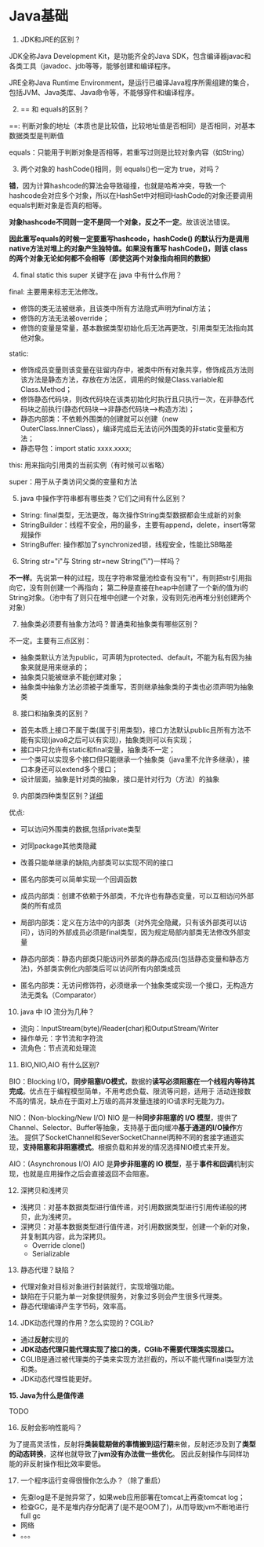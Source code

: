 # Java基础

1. JDK和JRE的区别？

JDK全称Java Development Kit，是功能齐全的Java SDK，包含编译器javac和各类工具（javadoc、jdb等等，能够创建和编译程序。

JRE全称Java Runtime Environment，是运行已编译Java程序所需组建的集合，包括JVM、Java类库、Java命令等，不能够穿件和编译程序。

2. == 和 equals的区别？

==: 判断对象的地址（本质也是比较值，比较地址值是否相同）是否相同，对基本数据类型是判断值

equals：只能用于判断对象是否相等，若重写过则是比较对象内容（如String）

3. 两个对象的 hashCode()相同，则 equals()也一定为 true，对吗？

**错**，因为计算hashcode的算法会导致碰撞，也就是哈希冲突，导致一个hashcode会对应多个对象，所以在HashSet中对相同HashCode的对象还要调用equals判断对象是否真的相等。

**对象hashcode不同则一定不是同一个对象，反之不一定**。故该说法错误。

**因此重写equals的时候一定要重写hashcode，hashCode() 的默认行为是调用native方法对堆上的对象产生独特值。如果没有重写 hashCode()，则该 class 的两个对象无论如何都不会相等（即使这两个对象指向相同的数据）**

4. final static this super 关键字在 java 中有什么作用？

final: 主要用来标志无法修改。

- 修饰的类无法被继承，且该类中所有方法隐式声明为final方法；
- 修饰的方法无法被override；
- 修饰的变量是常量，基本数据类型初始化后无法再更改，引用类型无法指向其他对象。

static: 

- 修饰成员变量则该变量在驻留内存中，被类中所有对象共享，修饰成员方法则该方法是静态方法，存放在方法区，调用的时候是Class.variable和Class.Method；
- 修饰静态代码块，则改代码块在该类初始化时执行且只执行一次，在非静态代码块之前执行(静态代码块—>非静态代码块—>构造方法)；
- 静态内部类：不依赖外围类的创建就可以创建（new OuterClass.InnerClass），编译完成后无法访问外围类的非static变量和方法；
- 静态导包：import static xxxx.xxxx;

this: 用来指向引用类的当前实例（有时候可以省略）

super：用于从子类访问父类的变量和方法

5. java 中操作字符串都有哪些类？它们之间有什么区别？

- String: final类型，无法更改，每次操作String类型数据都会生成新的对象
- StringBuilder：线程不安全，用的最多，主要有append，delete，insert等常规操作
- StringBuffer: 操作都加了synchronized锁，线程安全，性能比SB略差

6. String str="i"与 String str=new String("i")一样吗？

**不一样**。先说第一种的过程，现在字符串常量池检查有没有"i"，有则把str引用指向它，没有则创建一个再指向；
第二种是直接在heap中创建了一个新的值为i的String对象。（池中有了则只在堆中创建一个对象，没有则先池再堆分别创建两个对象）

7. 抽象类必须要有抽象方法吗？普通类和抽象类有哪些区别？

不一定。主要有三点区别：

- 抽象类默认方法为public，可声明为protected、default，不能为私有因为抽象来就是用来继承的；
- 抽象类只能被继承不能创建对象；
- 抽象类中抽象方法必须被子类重写，否则继承抽象类的子类也必须声明为抽象类

8. 接口和抽象类的区别？

- 首先本质上接口不属于类(属于引用类型)，接口方法默认public且所有方法不能有实现(java8之后可以有实现)，抽象类则可以有实现；
- 接口中只允许有static和final变量，抽象类不一定；
- 一个类可以实现多个接口但只能继承一个抽象类（java里不允许多继承），接口本身还可以extend多个接口；
- 设计层面，抽象是针对类的抽象，接口是针对行为（方法）的抽象

9. 内部类四种类型区别？[详细](https://juejin.im/post/5a903ef96fb9a063435ef0c8)

优点: 
- 可以访问外围类的数据,包括private类型
- 对同package其他类隐藏
- 改善只能单继承的缺陷,内部类可以实现不同的接口
- 匿名内部类可以简单实现一个回调函数

- 成员内部类：创建不依赖于外部类，不允许也有静态变量，可以互相访问外部类的所有成员
- 局部内部类：定义在方法中的内部类（对外完全隐藏，只有该外部类可以访问），访问的外部成员必须是final类型，因为规定局部内部类无法修改外部变量
- 静态内部类：静态内部类只能访问外部类的静态成员(包括静态变量和静态方法)，外部类实例化内部类后可以访问所有内部类成员
- 匿名内部类：无访问修饰符，必须继承一个抽象类或实现一个接口，无构造方法无类名（Comparator）

10. java 中 IO 流分为几种？

- 流向：InputStream(byte)/Reader(char)和OutputStream/Writer
- 操作单元：字节流和字符流
- 流角色：节点流和处理流

11. BIO,NIO,AIO 有什么区别?

BIO：Blocking I/O，**同步阻塞I/O模式**，数据的**读写必须阻塞在一个线程内等待其完成**。优点在于编程模型简单，不用考虑负载、限流等问题，适用于
活动连接数不高的情况，缺点在于面对上万级的高并发量连接的IO请求时无能为力。

NIO：(Non-blocking/New I/O) NIO 是一种**同步非阻塞的 I/O 模型**，提供了Channel、Selector、Buffer等抽象，支持基于面向缓冲**基于通道的I/O操作**方法。
提供了SocketChannel和SeverSocketChannel两种不同的套接字通道实现，**支持阻塞和非阻塞模式**。根据负载和并发的情况选择NIO模式来开发。

AIO：(Asynchronous I/O) AIO 是**异步非阻塞的 IO 模型**，基于**事件和回调**机制实现，也就是应用操作之后会直接返回不会阻塞。

12. 深拷贝和浅拷贝

- 浅拷贝：对基本数据类型进行值传递，对引用数据类型进行引用传递般的拷贝，此为浅拷贝。
- 深拷贝：对基本数据类型进行值传递，对引用数据类型，创建一个新的对象，并复制其内容，此为深拷贝。
    - Override clone()
    - Serializable
    
13. 静态代理？缺陷？

- 代理对象对目标对象进行封装就行，实现增强功能。
- 缺陷在于只能为单一对象提供服务，对象过多则会产生很多代理类。
- 静态代理编译产生字节码，效率高。

14. JDK动态代理的作用？怎么实现的？CGLib?

- 通过**反射**实现的
- **JDK动态代理只能代理实现了接口的类，CGlib不需要代理类实现接口。**
- CGLIB是通过被代理类的子类来实现方法拦截的，所以不能代理final类型方法和类。
- JDK动态代理性能更好。

**15. Java为什么是值传递**

TODO

16. 反射会影响性能吗？

为了提高灵活性，反射将**类装载期做的事情搬到运行期**来做，反射还涉及到了**类型的动态转换**，这样也就导致了**jvm没有办法做一些优化**。
因此反射操作与同样功能的非反射操作相比效率要低。

17. 一个程序运行变得很慢你怎么办？（除了重启）

- 先查log是不是抛异常了，如果web应用部署在tomcat上再查tomcat log；
- 检查GC，是不是堆内存分配满了(是不是OOM了)，从而导致jvm不断地进行full gc
- 网络
- 。。。